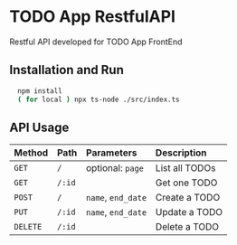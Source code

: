 
# TODO App RestfulAPI

Restful API developed for TODO App FrontEnd

## Installation and Run

```bash 
  npm install
  ( for local ) npx ts-node ./src/index.ts
```
    
## API Usage

| Method | Path | Parameters     | Description                |
| :----  | :-------- | :------- | :------------------------- |
|  `GET` | `/` | optional: `page` | List all TODOs |
|  `GET` | `/:id` |  | Get one TODO |
|  `POST` | `/` | `name`, `end_date` | Create a TODO |
|  `PUT` | `/:id` | `name`, `end_date` | Update a TODO |
|  `DELETE` | `/:id` |  | Delete a TODO |


  
